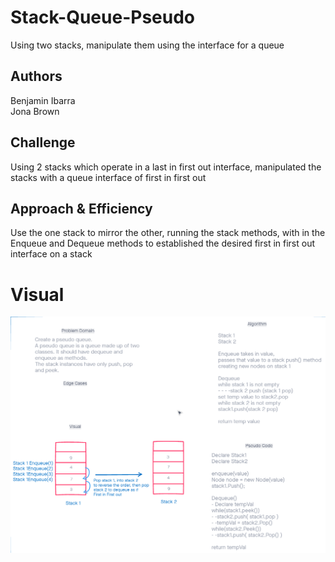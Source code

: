 # Stack-Queue-Pseudo
Using two stacks, manipulate them using the interface for a queue
## Authors
Benjamin Ibarra  
Jona Brown
## Challenge
Using 2 stacks which operate in a last in first out interface, manipulated the stacks with a queue interface of first in first out
## Approach & Efficiency
Use the one stack to mirror the other, running the stack methods, with in the Enqueue and Dequeue methods to established the desired first in first out interface on a stack
# Visual
![pseudoqueue](./PseudoQueue.png)
